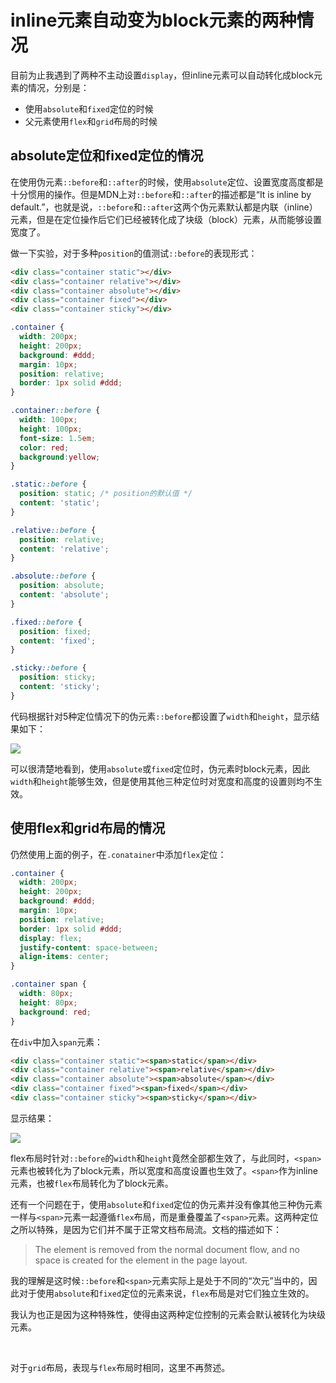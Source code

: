 # inline元素自动变为block元素的两种情况

目前为止我遇到了两种不主动设置`display`，但inline元素可以自动转化成block元素的情况，分别是：

- 使用`absolute`和`fixed`定位的时候
- 父元素使用`flex`和`grid`布局的时候

## absolute定位和fixed定位的情况

在使用伪元素`::before`和`::after`的时候，使用`absolute`定位、设置宽度高度都是十分惯用的操作。但是MDN上对`::before`和`::after`的描述都是“It is inline by default.”，也就是说，`::before`和`::after`这两个伪元素默认都是内联（inline）元素，但是在定位操作后它们已经被转化成了块级（block）元素，从而能够设置宽度了。

做一下实验，对于多种`position`的值测试`::before`的表现形式：

```html HTML
<div class="container static"></div>
<div class="container relative"></div>
<div class="container absolute"></div>
<div class="container fixed"></div>
<div class="container sticky"></div>
```

```css CSS
.container {
  width: 200px;
  height: 200px;
  background: #ddd;
  margin: 10px;
  position: relative;
  border: 1px solid #ddd;
}

.container::before {
  width: 100px;
  height: 100px;
  font-size: 1.5em;
  color: red;
  background:yellow;
}

.static::before {
  position: static; /* position的默认值 */
  content: 'static';
}

.relative::before {
  position: relative;
  content: 'relative';
}

.absolute::before {
  position: absolute;
  content: 'absolute';
}

.fixed::before {
  position: fixed;
  content: 'fixed';
}

.sticky::before {
  position: sticky;
  content: 'sticky';
}
```

代码根据针对5种定位情况下的伪元素`::before`都设置了`width`和`height`，显示结果如下：

![](https://gitee.com/banqinghe/blog-images/raw/master/inline%E5%85%83%E7%B4%A0%E8%87%AA%E5%8A%A8%E5%8F%98%E4%B8%BAblock%E5%85%83%E7%B4%A0%E7%9A%84%E4%B8%A4%E7%A7%8D%E6%83%85%E5%86%B5/5%E7%A7%8D%E5%AE%9A%E4%BD%8D.png)

可以很清楚地看到，使用`absolute`或`fixed`定位时，伪元素时block元素，因此`width`和`height`能够生效，但是使用其他三种定位时对宽度和高度的设置则均不生效。



## 使用flex和grid布局的情况

仍然使用上面的例子，在`.conatainer`中添加`flex`定位：

```css CSS
.container {
  width: 200px;
  height: 200px;
  background: #ddd;
  margin: 10px;
  position: relative;
  border: 1px solid #ddd;
  display: flex;
  justify-content: space-between;
  align-items: center;
}

.container span {
  width: 80px;
  height: 80px;
  background: red;
}
```

在`div`中加入`span`元素：

```html
<div class="container static"><span>static</span></div>
<div class="container relative"><span>relative</span></div>
<div class="container absolute"><span>absolute</span></div>
<div class="container fixed"><span>fixed</span></div>
<div class="container sticky"><span>sticky</span></div>
```

显示结果：

![](https://gitee.com/banqinghe/blog-images/raw/master/inline%E5%85%83%E7%B4%A0%E8%87%AA%E5%8A%A8%E5%8F%98%E4%B8%BAblock%E5%85%83%E7%B4%A0%E7%9A%84%E4%B8%A4%E7%A7%8D%E6%83%85%E5%86%B5/%E4%BD%BF%E7%94%A8flex.png)

flex布局时针对`::before`的`width`和`height`竟然全部都生效了，与此同时，`<span>`元素也被转化为了block元素，所以宽度和高度设置也生效了。`<span>`作为inline元素，也被`flex`布局转化为了block元素。

还有一个问题在于，使用`absolute`和`fixed`定位的伪元素并没有像其他三种伪元素一样与`<span>`元素一起遵循`flex`布局，而是重叠覆盖了`<span>`元素。这两种定位之所以特殊，是因为它们并不属于正常文档布局流。文档的描述如下：

> The element is removed from the normal document flow, and no space is created for the element in the page layout.

我的理解是这时候`::before`和`<span>`元素实际上是处于不同的“次元”当中的，因此对于使用`absolute`和`fixed`定位的元素来说，`flex`布局是对它们独立生效的。

我认为也正是因为这种特殊性，使得由这两种定位控制的元素会默认被转化为块级元素。

<br>

对于`grid`布局，表现与`flex`布局时相同，这里不再赘述。
